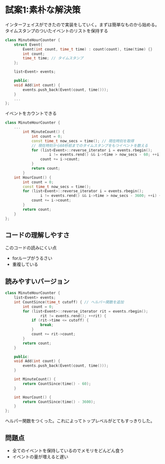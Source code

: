 試案1:素朴な解決策
==================

インターフェイスができたので実装をしていく。まずは簡単なものから始める。
タイムスタンプのついたイベントのリストを保持する

```cpp
class MinuteHourCounter {
    struct Event{
        Event(int count, time_t time) : count(count), time(time) {}
        int count;
        time_t time; // タイムスタンプ
    };

    list<Event> events;

    public:
    void Add(int count) {
        events.push_back(Event(count, time()));
    }
    ...
};
```

イベントをカウントできる

```cpp
class MinuteHourCounter {
    ...
        int MinuteCount() {
            int count = 0;
            const time_t now_secs = time(); // 現在時刻を取得
            // 現在時刻から60秒前までのタイムスタンプをもつイベントを数える
            for (list<Event>::reverse_iterator i = events.rbegin();
                    i != events.rend() && i->time > now_secs - 60; ++i) {
                count += i->count;
            }
            return count;
        }
    int HourCount() {
        int count = 0;
        const time_t now_secs = time();
        for (list<Event>::reverse_iterator i = events.rbegin();
                i != events.rend() && i->time > now_secs - 3600; ++i) {
            count += i->count;
        }
        return count;
    }
};
```
## コードの理解しやすさ

このコードの読みにくい点

* forループがうるさい
* 重複している

## 読みやすいバージョン

```cpp
class MinuteHourCounter {
    list<Event> events;
    int CountSince(time_t cutoff) { // ヘルパー関数を追加
        int count = 0;
        for (list<Event>::reverse_iterator rit = events.rbegin();
                rit != events.rend(); ++rit) {
            if (rit->time <= cutoff) {
                break;
            }
            count += rit->count;
        }
        return count;
    }

    public:
    void Add(int count) {
        events.push_back(Event(count, time()));
    }

    int MinuteCount() {
        return CountSince(time() - 60);
    }

    int HourCount() {
        return CountSince(time() - 3600);
    }
};
```

ヘルパー関数をつくった。これによってトップレベルがとてもすっきりした。

## 問題点

* 全てのイベントを保持しているのでメモリをどんどん食う
* イベントの量が増えると遅い

